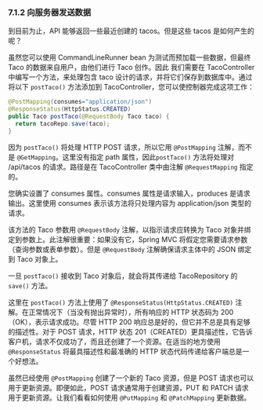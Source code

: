 ### 7.1.2 向服务器发送数据

到目前为止，API 能够返回一些最近创建的 tacos。但是这些 tacos 是如何产生的呢？

虽然您可以使用 CommandLineRunner bean 为测试而预加载一些数据，但最终 Taco 的数据来自用户，由他们进行 Taco 创作。因此
我们需要在 TacoController 中编写一个方法，来处理包含 taco 设计的请求，并将它们保存到数据库中。通过将以下 `postTaco()` 方法添加到 TacoController，您可以使控制器完成这项工作：

```java
@PostMapping(consumes="application/json")
@ResponseStatus(HttpStatus.CREATED)
public Taco postTaco(@RequestBody Taco taco) {
  return tacoRepo.save(taco);
}
```

因为 `postTaco()` 将处理 HTTP POST 请求，所以它用 `@PostMapping` 注解，而不是 `@GetMapping`。这里没有指定 path 属性，因此`postTaco()` 方法将处理对 /api/tacos 的请求。路径是在 TacoController 类中由注解 `@RequestMapping` 指定的。

您确实设置了 consumes 属性。consumes 属性是请求输入，produces 是请求输出。这里使用 consumes 表示该方法将只处理内容为 application/json 类型的请求。

该方法的 Taco 参数用 `@RequestBody` 注解，以指示请求应转换为 Taco 对象并绑定到参数上。此注解很重要：如果没有它，Spring MVC 将假定您需要请求参数（查询参数或表单参数）。但是 `@RequestBody` 注解确保请求主体中的 JSON 绑定到 Taco 对象上。

一旦 `postTaco()` 接收到 Taco 对象后，就会将其传递给 TacoRepository 的 `save()` 方法。

这里在 `postTaco()` 方法上使用了 `@ResponseStatus(HttpStatus.CREATED)` 注解。在正常情况下（当没有抛出异常时），所有响应的 HTTP 状态码为 200（OK），表示请求成功。尽管 HTTP 200 响应总是好的，但它并不总是具有足够的描述性。对于 POST 请求，HTTP 状态 201（CREATED）更具描述性，它告诉客户机，请求不仅成功了，而且还创建了一个资源。在适当的地方使用 `@ResponseStatus` 将最具描述性和最准确的 HTTP 状态代码传递给客户端总是一个好想法。

虽然已经使用 `@PostMapping` 创建了一个新的 Taco 资源，但是 POST 请求也可以用于更新资源。即便如此，POST 请求通常用于创建资源，PUT 和 PATCH 请求用于更新资源。让我们看看如何使用 `@PutMapping` 和 `@PatchMapping` 更新数据。


